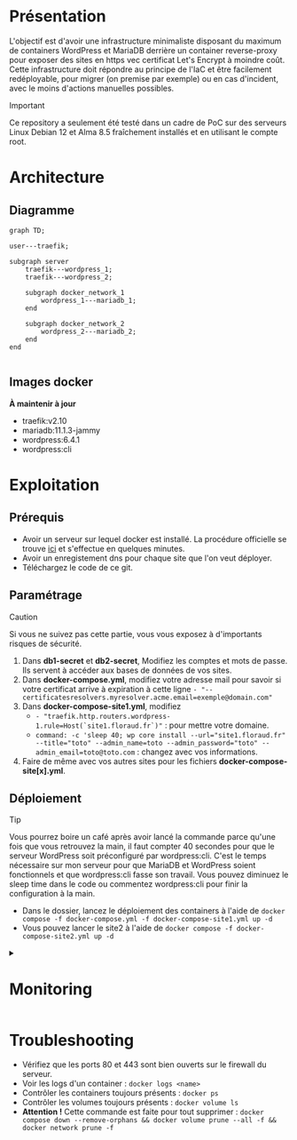 # Présentation
L'objectif est d'avoir une infrastructure minimaliste disposant du maximum de containers WordPress et MariaDB derrière un container reverse-proxy pour exposer des sites en https vec certificat Let's Encrypt à moindre coût.
Cette infrastructure doit répondre au principe de l'IaC et être facilement redéployable, pour migrer (on premise par exemple) ou en cas d'incident, avec le moins d'actions manuelles possibles.

> [!IMPORTANT]
> Ce repository a seulement été testé dans un cadre de PoC sur des serveurs Linux Debian 12 et Alma 8.5 fraîchement installés et en utilisant le compte root.

# Architecture
## Diagramme
```mermaid
graph TD;

user---traefik;

subgraph server
	traefik---wordpress_1;
	traefik---wordpress_2;

	subgraph docker_network_1
		wordpress_1---mariadb_1;
	end

	subgraph docker_network_2
		wordpress_2---mariadb_2;
	end
end
    
```
## Images docker
**À maintenir à jour**
- traefik:v2.10
- mariadb:11.1.3-jammy
- wordpress:6.4.1
- wordpress:cli

# Exploitation
## Prérequis
- Avoir un serveur sur lequel docker est installé. La procédure officielle se trouve [ici](https://docs.docker.com/engine/install/) et s'effectue en quelques minutes.
- Avoir un enregistement dns pour chaque site que l'on veut déployer.
- Téléchargez le code de ce git.

## Paramétrage
> [!CAUTION]
> Si vous ne suivez pas cette partie, vous vous exposez à d'importants risques de sécurité.

1.  Dans **db1-secret** et **db2-secret**, Modifiez les comptes et mots de passe. Ils servent à accéder aux bases de données de vos sites.
2. Dans **docker-compose.yml**, modifiez votre adresse mail pour savoir si votre certificat arrive à expiration à cette ligne `- "--certificatesresolvers.myresolver.acme.email=exemple@domain.com"`
3. Dans **docker-compose-site1.yml**, modifiez
	- ```- "traefik.http.routers.wordpress-1.rule=Host(`site1.floraud.fr`)"``` : pour mettre votre domaine.
	- ```command: -c 'sleep 40; wp core install --url="site1.floraud.fr" --title="toto" --admin_name=toto --admin_password="toto" --admin_email=toto@toto.com``` : changez avec vos informations.
4. Faire de même avec vos autres sites pour les fichiers **docker-compose-site[x].yml**.

## Déploiement
> [!TIP]
> Vous pourrez boire un café après avoir lancé la commande parce qu'une fois que vous retrouvez la main, il faut compter 40 secondes pour que le serveur WordPress soit préconfiguré par wordpress:cli. C'est le temps nécessaire sur mon serveur pour que MariaDB et WordPress soient fonctionnels et que wordpress:cli fasse son travail. Vous pouvez diminuez le sleep time dans le code ou commentez wordpress:cli pour finir la configuration à la main.

- Dans le dossier, lancez le déploiement des containers à l'aide de `docker compose -f docker-compose.yml -f docker-compose-site1.yml up -d`
- Vous pouvez lancer le site2 à l'aide de `docker compose -f docker-compose-site2.yml up -d`

<details><summary>

# Monitoring
</summary>

- `docker stats` : pour savoir où on en est en terme de ressources. 
- ~~Zabbix~~ : trop gourmand car nécessite une BDD en plus.
- ~~Prometheus~~ : Consomme aussi beaucoup de ressources d'après les retours
- ~~Cadvisor~~ : demande d'être là en live.

</details>

# Troubleshooting
- Vérifiez que les ports 80 et 443 sont bien ouverts sur le firewall du serveur.
- Voir les logs d'un container : `docker logs <name>`
- Contrôler les containers toujours présents : `docker ps`
- Contrôler les volumes toujours présents : `docker volume ls`
- **Attention !** Cette commande est faite pour tout supprimer : `docker compose down --remove-orphans && docker volume prune --all -f && docker network prune -f`
